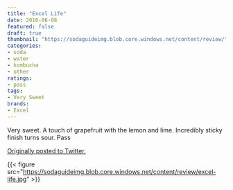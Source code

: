 ```yaml
---
title: "Excel Life"
date: 2016-06-08
featured: false
draft: true
thumbnail: "https://sodaguideimg.blob.core.windows.net/content/review/thumbs/excel-life.jpg"
categories:
- soda
- water
- kombucha
- other
ratings:
- pass
tags:
- Very Sweet
brands:
- Excel
---
```


Very sweet. A touch of grapefruit with the lemon and lime. Incredibly sticky finish turns sour. Pass

[Originally posted to Twitter.](https://twitter.com/Cavorter/status/740729209715314688)

{{< figure src="https://sodaguideimg.blob.core.windows.net/content/review/excel-life.jpg" >}}

